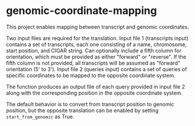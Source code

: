 # genomic-coordinate-mapping
This project enables mapping between transcript and genomic coordinates.

Two input files are required for the translation.
Input file 1 (transcripts input) contains a set of transcripts, each one consisting of a name, chromosome, start position, and CIGAR string. Can optionally include a fifth column for orientation, which must be provided as either "forward" or "reverse". If the fifth column is not provided, all transcripts will be assumed as "forward" orientation (5' to 3').
Input file 2 (queries input) contains a set of queries of specific coordinates to be mapped to the opposite coordinate system.

The function produces an output file of each query provided in input file 2 along with the corresponding position in the opposite coordinate system.

The default behavior is to convert from transcript position to genomic position, but the opposite translation can be enabled by setting `start_from_genomic` as True.
